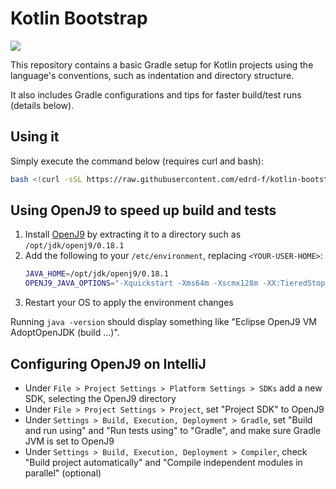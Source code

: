 # Kotlin Bootstrap

![](https://github.com/edrd-f/kotlin-bootstrap/workflows/build/badge.svg?branch=master)

This repository contains a basic Gradle setup for Kotlin projects using the language's conventions, such as indentation and directory structure.

It also includes Gradle configurations and tips for faster build/test runs (details below).

## Using it

Simply execute the command below (requires curl and bash): 

```sh
bash <(curl -sSL https://raw.githubusercontent.com/edrd-f/kotlin-bootstrap/master/script/bootstrap)
```

## Using OpenJ9 to speed up build and tests

1. Install [OpenJ9](https://adoptopenjdk.net/releases.html?jvmVariant=openj9) by extracting it to a directory such as `/opt/jdk/openj9/0.18.1`
1. Add the following to your `/etc/environment`, replacing `<YOUR-USER-HOME>`:
    ```sh
    JAVA_HOME=/opt/jdk/openj9/0.18.1
    OPENJ9_JAVA_OPTIONS="-Xquickstart -Xms64m -Xscmx128m -XX:TieredStopAtLevel=1 -Xshareclasses -Xshareclasses:cacheDir=<YOUR-USER-HOME>/.javasharedresources"
    ```
1. Restart your OS to apply the environment changes

Running `java -version` should display something like "Eclipse OpenJ9 VM AdoptOpenJDK (build ...)".

## Configuring OpenJ9 on IntelliJ

* Under `File > Project Settings > Platform Settings > SDKs` add a new SDK, selecting the OpenJ9 directory
* Under `File > Project Settings > Project`, set "Project SDK" to OpenJ9
* Under `Settings > Build, Execution, Deployment > Gradle`, set "Build and run using" and "Run tests using" to "Gradle", and make sure Gradle JVM is set to OpenJ9
* Under `Settings > Build, Execution, Deployment > Compiler`, check "Build project automatically" and "Compile independent modules in parallel" (optional)
